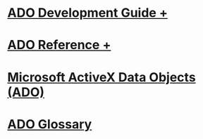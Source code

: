 # [ADO Development Guide +](./guide/index.md)
# [ADO Reference +](./reference/index.md)

# [Microsoft ActiveX Data Objects (ADO)](microsoft-activex-data-objects-ado.md)
# [ADO Glossary](ado-glossary.md)
